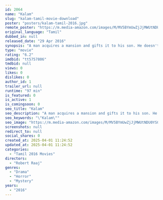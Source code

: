 ```yaml
---
id: 2064
name: "Kalam"
slug: "kalam-tamil-movie-download"
poster: "posters/kalam-tamil-2016.jpg"
remote_poster: "https://m.media-amazon.com/images/M/MV5BYmUwZjJjMWUtNDU0YS00MzdlLWFjZjMtNGQ5NDIxM2E0ZDE3XkEyXkFqcGdeQXVyNjY1MTg4Mzc@._V1_SX300.jpg"
original_language: "Tamil"
dubbed_in: null
released_date: "29 Apr 2016"
synopsis: "A man acquires a mansion and gifts it to his son. He doesn't realize that the house is haunted."
type: "movie"
rating: "6.2"
imdbid: "tt5757806"
tmdbid: null
views: 0
likes: 0
dislikes: 0
author_id: 1
trailer_url: null
runtime: "97 min"
is_featured: 0
is_active: 1
is_comingsoon: 0
seo_title: "Kalam"
seo_description: "A man acquires a mansion and gifts it to his son. He doesn't realize that the house is haunted."
seo_keywords: "\"Kalam\""
seo_image: "https://m.media-amazon.com/images/M/MV5BYmUwZjJjMWUtNDU0YS00MzdlLWFjZjMtNGQ5NDIxM2E0ZDE3XkEyXkFqcGdeQXVyNjY1MTg4Mzc@._V1_SX300.jpg"
screenshots: null
redirect_to: null
social_shares: 0
created_at: 2025-04-01 11:24:52
updated_at: 2025-04-01 11:24:52
categories:
  - "Tamil 2016 Movies"
directors:
  - "Robert Raaj"
genres:
  - "Drama"
  - "Horror"
  - "Mystery"
years:
  - "2016"
---
```

